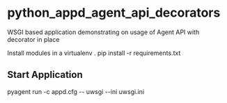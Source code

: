 # python_appd_agent_api_decorators
WSGI based application demonstrating on usage of Agent API with decorator in place

Install modules in a virtualenv .
pip install -r requirements.txt

## Start Application ##
pyagent run -c appd.cfg -- uwsgi --ini uwsgi.ini
